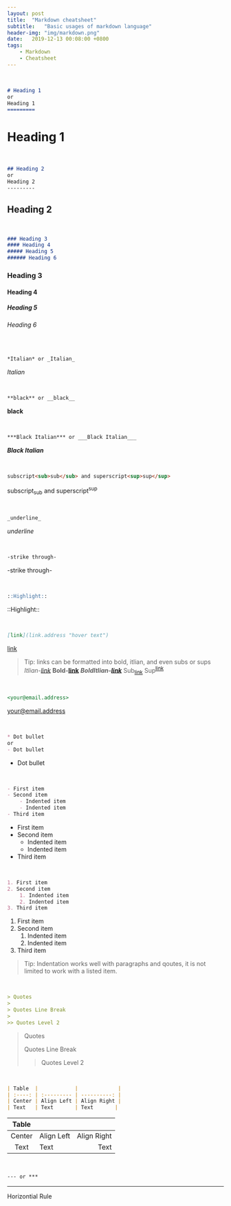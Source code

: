 ```yaml
---
layout: post
title:  "Markdown cheatsheet"
subtitle:   "Basic usages of markdown language"
header-img: "img/markdown.png"
date:   2019-12-13 00:08:00 +0800
tags:
    - Markdown
    - Cheatsheet
---
```


<br>

```md
# Heading 1
or
Heading 1
=========
```
# Heading 1

<br>

```md
## Heading 2
or
Heading 2
---------
```
## Heading 2

<br>

```md
### Heading 3
#### Heading 4
##### Heading 5
###### Heading 6
```
### Heading 3
#### Heading 4
##### Heading 5
###### Heading 6

<br>

```md
*Italian* or _Italian_
```
_Italian_

<br>

```md
**black** or __black__
```
**black**

<br>

```md
***Black Italian*** or ___Black Italian___
```
***Black Italian***

<br>

```md
subscript<sub>sub</sub> and superscript<sup>sup</sup>
```
subscript<sub>sub</sub> and superscript<sup>sup</sup>

<br>

```md
_underline_
```
_underline_

<br>

```md
-strike through-
```
-strike through-

<br>

```md
::Highlight::
```
::Highlight::

<br>

```md
[link](link.address "hover text")
```
[link](link.address "hover text")
> Tip: links can be formatted into bold, itlian, and even subs or sups  
> *Itlian-[link]()*
> **Bold-[link]()**
> ***BoldItlian-[link]()***
> Sub<sub>[link]()</sub>
> Sup<sup>[link]()</sup>

<br>

```md
<your@email.address>
```
<your@email.address> 

<br>

```md
* Dot bullet
or
- Dot bullet
```
- Dot bullet

<br>

```md
- First item
- Second item
    - Indented item
    - Indented item
- Third item 
```
- First item
- Second item
    - Indented item
    - Indented item
- Third item 

<br>

```md
1. First item
2. Second item
    1. Indented item
    2. Indented item
3. Third item
```
1. First item
2. Second item
    1. Indented item
    2. Indented item
3. Third item 
> Tip: Indentation works well with paragraphs and qoutes, it is not limited to work with a listed item.

<br>

```md
> Quotes
>
> Quotes Line Break
> 
>> Quotes Level 2
```
> Quotes
>
> Quotes Line Break
> 
>> Quotes Level 2

<br>

```md
| Table  |            |             |
| :----: | :--------- | ----------: |
| Center | Align Left | Align Right |
| Text   | Text       | Text       |
```
| Table  | | |
| :-----:| :--------- | ----------: |
| Center | Align Left | Align Right |
| Text | Text | Text |

<br>

```md
--- or ***
```
---
Horizontial Rule

